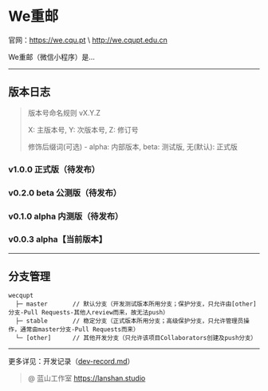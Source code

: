 We重邮
===
官网：https://we.cqu.pt \ http://we.cqupt.edu.cn

We重邮（微信小程序）是...

---

## 版本日志

> 版本号命名规则 vX.Y.Z
> 
> X: 主版本号, Y: 次版本号, Z: 修订号
> 
> 修饰后缀词(可选) - alpha: 内部版本, beta: 测试版, 无(默认): 正式版

### v1.0.0 正式版（待发布）

### v0.2.0 beta 公测版（待发布）

### v0.1.0 alpha 内测版（待发布）

### v0.0.3 alpha【当前版本】

---

## 分支管理

```
wecqupt
  ├─ master       // 默认分支（开发测试版本所用分支；保护分支，只允许由[other]分支-Pull Requests-其他人review而来，故无法push）
  ├─ stable       // 稳定分支（正式版本所用分支；高级保护分支，只允许管理员操作，通常由master分支-Pull Requests而来）
  └─ [other]      // 其他开发分支（只允许该项目Collaborators创建及push分支）
```

---

更多详见：开发记录（[dev-record.md](https://github.com/lanshan-studio/wecqupt/blob/master/dev-record.md)）

> @ 蓝山工作室 https://lanshan.studio